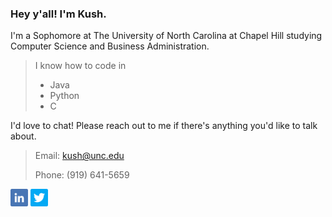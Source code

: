 ### Hey y'all! I'm Kush.
I'm a Sophomore at The University of North Carolina at Chapel Hill studying Computer Science and Business Administration.

> I know how to code in
> - Java
> - Python
> - C

I'd love to chat! Please reach out to me if there's anything you'd like to talk about.

> Email: kush@unc.edu
> 
> Phone: (919) 641-5659

<a href="https://linkedin.com/in/kushsha" alt="LinkedIn"><img src="icons/linkedin.png" width=28px></a>
<a href="https://twitter.com/kushs_" alt="Twitter"><img src="icons/twitter.png" width=28px></a>
